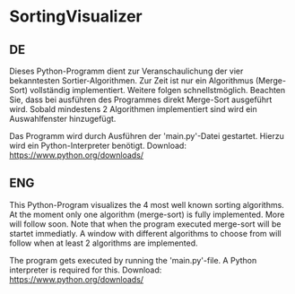 # SortingVisualizer

## DE

Dieses Python-Programm dient zur Veranschaulichung der vier bekanntesten Sortier-Algorithmen.
Zur Zeit ist nur ein Algorithmus (Merge-Sort) vollständig implementiert. Weitere folgen schnellstmöglich.
Beachten Sie, dass bei ausführen des Programmes direkt Merge-Sort ausgeführt wird. Sobald mindestens 2 Algorithmen implementiert sind wird ein Auswahlfenster hinzugefügt.

Das Programm wird durch Ausführen der 'main.py'-Datei gestartet.
Hierzu wird ein Python-Interpreter benötigt.
Download: https://www.python.org/downloads/

## ENG

This Python-Program visualizes the 4 most well known sorting algorithms.
At the moment only one algorithm (merge-sort) is fully implemented.
More will follow soon.
Note that when the program executed merge-sort will be startet immediatly.
A window with different algorithms to choose from will follow when at least 2 algorithms are implemented.

The program gets executed by running the 'main.py'-file.
A Python interpreter is required for this.
Download: https://www.python.org/downloads/
